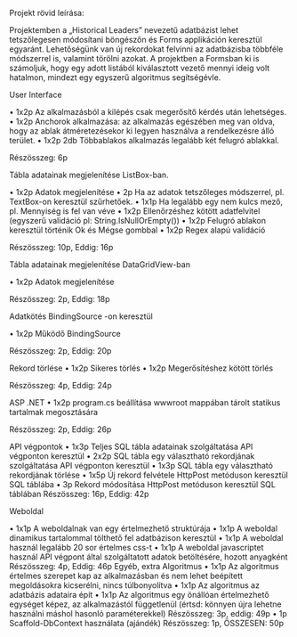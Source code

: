 
Projekt rövid leírása:

Projektemben a „Historical Leaders” nevezetű adatbázist lehet tetszőlegesen módosítani böngészőn és Forms applikáción keresztül egyaránt. Lehetőségünk van új rekordokat felvinni az adatbázisba többféle módszerrel is, valamint törölni azokat. A projektben a Formsban ki is számoljuk, hogy egy adott listából kiválasztott vezető mennyi ideig volt hatalmon, mindezt egy egyszerű algoritmus segítségévle.

User Interface

•	1x2p Az alkalmazásból a kilépés csak megerősítő kérdés után lehetséges.
•	1x2p Anchorok alkalmazása: az alkalmazás egészében meg van oldva, hogy az ablak átméretezésekor ki legyen használva a rendelkezésre álló terület.
•	1x2p 2db Többablakos alkalmazás legalább két felugró ablakkal.

Részösszeg: 6p

Tábla adatainak megjelenítése ListBox-ban.

•	1x2p Adatok megjelenítése
•	2p Ha az adatok tetszőleges módszerrel, pl. TextBox-on keresztül szűrhetőek.
•	1x1p Ha legalább egy nem kulcs mező, pl. Mennyiség is fel van véve
•	1x2p Ellenőrzéshez kötött adatfelvitel (egyszerű validáció pl: String.IsNullOrEmpty())
•	1x2p Felugró ablakon keresztül történik Ok és Mégse gombbal
•	1x2p Regex alapú validáció

Részösszeg: 10p, Eddig: 16p

Tábla adatainak megjelenítése DataGridView-ban

•	1x2p Adatok megjelenítése

Részösszeg: 2p, Eddig: 18p

Adatkötés BindingSource -on keresztül

•	1x2p Működő BindingSource

Részösszeg: 2p, Eddig: 20p

Rekord törlése
•	1x2p Sikeres törlés
•	1x2p Megerősítéshez kötött törlés

Részösszeg: 4p, Eddig: 24p

ASP .NET
•	1x2p program.cs beállítása wwwroot mappában tárolt statikus tartalmak megosztására

Részösszeg: 2p, Eddig: 26p

API végpontok
•	1x3p Teljes SQL tábla adatainak szolgáltatása API végponton keresztül
•	2x2p SQL tábla egy választható rekordjának szolgáltatása API végponton keresztül
•	1x3p SQL tábla egy választható rekordjának törlése
•	1x5p Új rekord felvétele HttpPost metóduson keresztül SQL táblába
•	3p Rekord módosítása HttpPost metóduson keresztül SQL táblában
Részösszeg: 16p, Eddig: 42p

Weboldal

•	1x1p A weboldalnak van egy értelmezhető struktúrája
•	1x1p A weboldal dinamikus tartalommal tölthető fel adatbázison keresztül
•	1x1p A weboldal használ legalább 20 sor értelmes css-t
•	1x1p A weboldal javascriptet használ API végpont által szolgáltatott adatok betöltésére, hozott anyagként
Részösszeg: 4p, Eddig: 46p
Egyéb, extra
Algoritmus
•	1x1p Az algoritmus értelmes szerepet kap az alkalmazásban és nem lehet beépített megoldásokra kicserélni, nincs túlbonyolítva
•	1x1p Az algoritmus az adatbázis adataira épít
•	1x1p Az algoritmus egy önállóan értelmezhető egységet képez, az alkalmazástól függetlenül (értsd: könnyen újra lehetne használni máshol hasonló paraméterekkel)
Részösszeg: 3p, eddig: 49p
•	1p Scaffold-DbContext használata (ajándék)
Részösszeg: 1p, ÖSSZESEN: 50p

